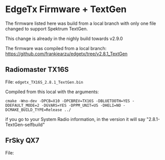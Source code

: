 # EdgeTx Firmware + TextGen

The firmware listed here was build from a local branch with only one file changed to support Spektrum TextGen.  

This change is already in the nighly build towards v2.9.0 

The firmware was compiled from a local branch:
https://github.com/frankiearzu/edgetx/tree/v2.8.1_TextGen


## Radiomaster TX16S

File: `edgetx_TX16S_2.8.1_TextGen.bin`

Compiled from this local with the arguments:

`cmake -Wno-dev -DPCB=X10 -DPCBREV=TX16S -DBLUETOOTH=YES -DDEFAULT_MODE=2 -DGVARS=YES -DPPM_UNIT=US -DHELI=NO -DCMAKE_BUILD_TYPE=Release ../`

if you go to your System Radio information, in the version it will say "2.8.1-TextGen-selfbuild"

## FrSky QX7

File:
